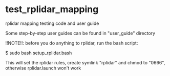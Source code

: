 # test_rplidar_mapping
rplidar mapping testing code and user guide

Some step-by-step user guides can be found in "user_guide" directory

!!NOTE!!: before you do anything to rplidar, run the bash script:

$ sudo bash setup_rplidar.bash

This will set the rplidar rules, create symlink "rplidar" and chmod to "0666", otherwise rplidar.launch won't work
